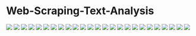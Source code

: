 # Web-Scraping-Text-Analysis
![](Images/Report1024_1.jpg)
![](Images/Report1024_2.jpg)
![](Images/Report1024_3.jpg)
![](Images/Report1024_4.jpg)
![](Images/Report1024_5.jpg)
![](Images/Report1024_6.jpg)
![](Images/Report1024_7.jpg)
![](Images/Report1024_8.jpg)
![](Images/Report1024_9.jpg)
![](Images/Report1024_10.jpg)
![](Images/Report1024_11.jpg)
![](Images/Report1024_12.jpg)
![](Images/Report1024_13.jpg)
![](Images/Report1024_14.jpg)
![](Images/Report1024_15.jpg)
![](Images/Report1024_16.jpg)
![](Images/Report1024_17.jpg)
![](Images/Report1024_18.jpg)
![](Images/Report1024_19.jpg)
![](Images/Report1024_20.jpg)
![](Images/Report1024_21.jpg)
![](Images/Report1024_22.jpg)
![](Images/Report1024_23.jpg)
![](Images/Report1024_24.jpg)
![](Images/Report1024_25.jpg)


